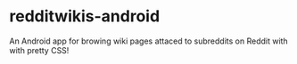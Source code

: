 # redditwikis-android
An Android app for browing wiki pages attaced to subreddits on Reddit with with pretty CSS!
